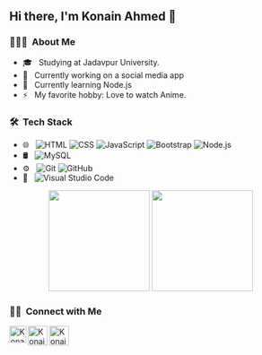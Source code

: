 ## Hi there, I'm Konain Ahmed 👋

<h3> 👨🏻‍💻 &nbsp;About Me </h3>

- 🎓 &nbsp; Studying at Jadavpur University.
- 💼 &nbsp; Currently working on a social media app
- 🌱 &nbsp; Currently learning Node.js 
- ⚡ &nbsp; My favorite hobby: Love to watch Anime.

<h3> 🛠 &nbsp;Tech Stack</h3>

- 🌐 &nbsp;
  ![HTML](https://img.shields.io/badge/-HTML-333333?style=flat&logo=HTML5)
  ![CSS](https://img.shields.io/badge/-CSS-333333?style=flat&logo=CSS3&logoColor=1572B6)
  ![JavaScript](https://img.shields.io/badge/-JavaScript-333333?style=flat&logo=javascript)
  ![Bootstrap](https://img.shields.io/badge/-Bootstrap-333333?style=flat&logo=bootstrap&logoColor=563D7C)
  ![Node.js](https://img.shields.io/badge/-Node.js-333333?style=flat&logo=node.js)
- 🛢 &nbsp;
  ![MySQL](https://img.shields.io/badge/-MySQL-333333?style=flat&logo=mysql)
- ⚙️ &nbsp;
  ![Git](https://img.shields.io/badge/-Git-333333?style=flat&logo=git)
  ![GitHub](https://img.shields.io/badge/-GitHub-333333?style=flat&logo=github)
- 🔧 &nbsp;
  ![Visual Studio Code](https://img.shields.io/badge/-Visual%20Studio%20Code-333333?style=flat&logo=visual-studio-code&logoColor=007ACC)

<p align = "center">
  <img height="180em" src = "https://github-readme-stats.vercel.app/api/?username=Konain-Ahmed&show_icons=true&title_color=fff&icon_color=79ff97&text_color=9f9f9f&bg_color=151515&count_private=true&include_all_commits=true" >
  <img height="180em" src = "https://github-readme-stats.vercel.app/api/top-langs/?username=Konain-Ahmed&hide=html&show_icons=true&title_color=fff&icon_color=79ff97&text_color=9f9f9f&bg_color=151515&count_private=true">
</p>

<h3> 🤝🏻 &nbsp;Connect with Me </h3>

[<img align="left" alt="Konain Ahmed | LinkedIn" width="30px" src="https://cdn.jsdelivr.net/npm/simple-icons@v3/icons/linkedin.svg" />][linkedin]
[<img align="left" alt="Konain Ahmed | Hackerrank" width="35px" src="https://cdn.jsdelivr.net/npm/simple-icons@v3/icons/hackerrank.svg" />][hackerrank]
[<img align="left" alt="Konain Ahmed | Instagram" width="35px" src="https://cdn.jsdelivr.net/npm/simple-icons@v3/icons/instagram.svg" />][instagram]

[linkedin]: https://www.linkedin.com/in/konain-ahmed/
[instagram]: https://www.instagram.com/konain23/
[hackerrank]:https://www.hackerrank.com/Konain_0ne2?hr_r=1
